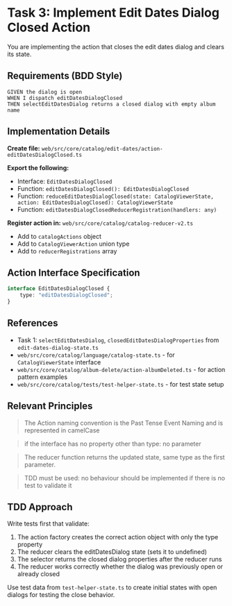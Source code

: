 # Task 3: Implement Edit Dates Dialog Closed Action

You are implementing the action that closes the edit dates dialog and clears its state.

## Requirements (BDD Style)

```
GIVEN the dialog is open
WHEN I dispatch editDatesDialogClosed
THEN selectEditDatesDialog returns a closed dialog with empty album name
```

## Implementation Details

**Create file:** `web/src/core/catalog/edit-dates/action-editDatesDialogClosed.ts`

**Export the following:**
- Interface: `EditDatesDialogClosed`
- Function: `editDatesDialogClosed(): EditDatesDialogClosed`
- Function: `reduceEditDatesDialogClosed(state: CatalogViewerState, action: EditDatesDialogClosed): CatalogViewerState`
- Function: `editDatesDialogClosedReducerRegistration(handlers: any)`

**Register action in:** `web/src/core/catalog/catalog-reducer-v2.ts`
- Add to `catalogActions` object
- Add to `CatalogViewerAction` union type
- Add to `reducerRegistrations` array

## Action Interface Specification

```typescript
interface EditDatesDialogClosed {
    type: "editDatesDialogClosed";
}
```

## References

- Task 1: `selectEditDatesDialog`, `closedEditDatesDialogProperties` from `edit-dates-dialog-state.ts`
- `web/src/core/catalog/language/catalog-state.ts` - for `CatalogViewerState` interface
- `web/src/core/catalog/album-delete/action-albumDeleted.ts` - for action pattern examples
- `web/src/core/catalog/tests/test-helper-state.ts` - for test state setup

## Relevant Principles

> The Action naming convention is the Past Tense Event Naming and is represented in camelCase

> if the interface has no property other than type: no parameter

> The reducer function returns the updated state, same type as the first parameter.

> TDD must be used: no behaviour should be implemented if there is no test to validate it

## TDD Approach

Write tests first that validate:
1. The action factory creates the correct action object with only the type property
2. The reducer clears the editDatesDialog state (sets it to undefined)
3. The selector returns the closed dialog properties after the reducer runs
4. The reducer works correctly whether the dialog was previously open or already closed

Use test data from `test-helper-state.ts` to create initial states with open dialogs for testing the close behavior.
